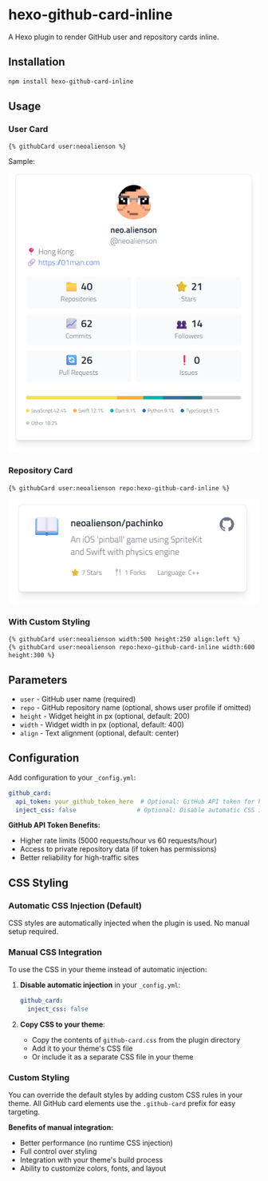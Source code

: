 # hexo-github-card-inline

A Hexo plugin to render GitHub user and repository cards inline.

## Installation

```bash
npm install hexo-github-card-inline
```

## Usage

### User Card

```
{% githubCard user:neoalienson %}
```

Sample:

![](images/sample1.png)

### Repository Card
```
{% githubCard user:neoalienson repo:hexo-github-card-inline %}
```
![](images/sample-repo.png)

### With Custom Styling
```
{% githubCard user:neoalienson width:500 height:250 align:left %}
{% githubCard user:neoalienson repo:hexo-github-card-inline width:600 height:300 %}
```

## Parameters

- `user` - GitHub user name (required)
- `repo` - GitHub repository name (optional, shows user profile if omitted)
- `height` - Widget height in px (optional, default: 200)
- `width` - Widget width in px (optional, default: 400)
- `align` - Text alignment (optional, default: center)

## Configuration

Add configuration to your `_config.yml`:

```yaml
github_card:
  api_token: your_github_token_here  # Optional: GitHub API token for higher rate limits
  inject_css: false                 # Optional: Disable automatic CSS injection
```

**GitHub API Token Benefits:**
- Higher rate limits (5000 requests/hour vs 60 requests/hour)
- Access to private repository data (if token has permissions)
- Better reliability for high-traffic sites

## CSS Styling

### Automatic CSS Injection (Default)

CSS styles are automatically injected when the plugin is used. No manual setup required.

### Manual CSS Integration

To use the CSS in your theme instead of automatic injection:

1. **Disable automatic injection** in your `_config.yml`:
   ```yaml
   github_card:
     inject_css: false
   ```

2. **Copy CSS to your theme**:
   - Copy the contents of `github-card.css` from the plugin directory
   - Add it to your theme's CSS file
   - Or include it as a separate CSS file in your theme

### Custom Styling

You can override the default styles by adding custom CSS rules in your theme. All GitHub card elements use the `.github-card` prefix for easy targeting.

**Benefits of manual integration:**
- Better performance (no runtime CSS injection)
- Full control over styling
- Integration with your theme's build process
- Ability to customize colors, fonts, and layout